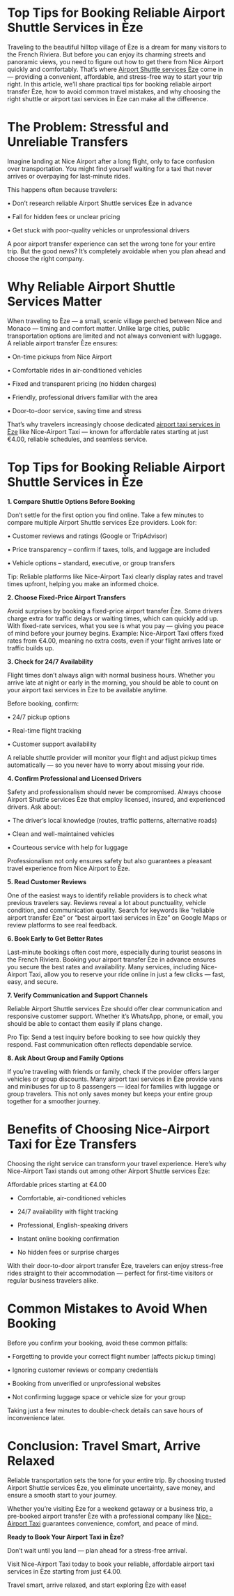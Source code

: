 # Top Tips for Booking Reliable Airport Shuttle Services in Èze
Traveling to the beautiful hilltop village of Èze is a dream for many visitors to the French Riviera. But before you can enjoy its charming streets and panoramic views, you need to figure out how to get there from Nice Airport quickly and comfortably. That’s where [Airport Shuttle services Èze](https://www.nice-airport.taxi/destinations-1/nice-airport-to-%C3%A8ze-from-%E2%82%AC4.00) come in — providing a convenient, affordable, and stress-free way to start your trip right.
In this article, we’ll share practical tips for booking reliable airport transfer Èze, how to avoid common travel mistakes, and why choosing the right shuttle or airport taxi services in Èze can make all the difference.

# The Problem: Stressful and Unreliable Transfers
Imagine landing at Nice Airport after a long flight, only to face confusion over transportation. You might find yourself waiting for a taxi that never arrives or overpaying for last-minute rides.

This happens often because travelers:

•	Don’t research reliable Airport Shuttle services Èze in advance

•	Fall for hidden fees or unclear pricing

•	Get stuck with poor-quality vehicles or unprofessional drivers

A poor airport transfer experience can set the wrong tone for your entire trip. But the good news? It’s completely avoidable when you plan ahead and choose the right company.

# Why Reliable Airport Shuttle Services Matter

When traveling to Èze — a small, scenic village perched between Nice and Monaco — timing and comfort matter. Unlike large cities, public transportation options are limited and not always convenient with luggage.
A reliable airport transfer Èze ensures:

•	On-time pickups from Nice Airport

•	Comfortable rides in air-conditioned vehicles

•	Fixed and transparent pricing (no hidden charges)

•	Friendly, professional drivers familiar with the area

•	Door-to-door service, saving time and stress

That’s why travelers increasingly choose dedicated [airport taxi services in Èze](https://www.nice-airport.taxi/destinations-1/nice-airport-to-%C3%A8ze-from-%E2%82%AC4.00) like Nice-Airport Taxi — known for affordable rates starting at just €4.00, reliable schedules, and seamless service.

# Top Tips for Booking Reliable Airport Shuttle Services in Èze

**1. Compare Shuttle Options Before Booking**

Don’t settle for the first option you find online. Take a few minutes to compare multiple Airport Shuttle services Èze providers. Look for:

•	Customer reviews and ratings (Google or TripAdvisor)

•	Price transparency – confirm if taxes, tolls, and luggage are included

•	Vehicle options – standard, executive, or group transfers

Tip: Reliable platforms like Nice-Airport Taxi clearly display rates and travel times upfront, helping you make an informed choice.

**2. Choose Fixed-Price Airport Transfers**

Avoid surprises by booking a fixed-price airport transfer Èze. Some drivers charge extra for traffic delays or waiting times, which can quickly add up.
With fixed-rate services, what you see is what you pay — giving you peace of mind before your journey begins.
Example: Nice-Airport Taxi offers fixed rates from €4.00, meaning no extra costs, even if your flight arrives late or traffic builds up.

**3. Check for 24/7 Availability**

Flight times don’t always align with normal business hours. Whether you arrive late at night or early in the morning, you should be able to count on your airport taxi services in Èze to be available anytime.

Before booking, confirm:

•	24/7 pickup options

•	Real-time flight tracking

•	Customer support availability

A reliable shuttle provider will monitor your flight and adjust pickup times automatically — so you never have to worry about missing your ride.

**4. Confirm Professional and Licensed Drivers**

Safety and professionalism should never be compromised. Always choose Airport Shuttle services Èze that employ licensed, insured, and experienced drivers.
Ask about:

•	The driver’s local knowledge (routes, traffic patterns, alternative roads)

•	Clean and well-maintained vehicles

•	Courteous service with help for luggage

Professionalism not only ensures safety but also guarantees a pleasant travel experience from Nice Airport to Èze.

**5. Read Customer Reviews**

One of the easiest ways to identify reliable providers is to check what previous travelers say. Reviews reveal a lot about punctuality, vehicle condition, and communication quality.
Search for keywords like “reliable airport transfer Èze” or “best airport taxi services in Èze” on Google Maps or review platforms to see real feedback.

**6. Book Early to Get Better Rates**

Last-minute bookings often cost more, especially during tourist seasons in the French Riviera. Booking your airport transfer Èze in advance ensures you secure the best rates and availability.
Many services, including Nice-Airport Taxi, allow you to reserve your ride online in just a few clicks — fast, easy, and secure.

**7. Verify Communication and Support Channels**

Reliable Airport Shuttle services Èze should offer clear communication and responsive customer support. Whether it’s WhatsApp, phone, or email, you should be able to contact them easily if plans change.

Pro Tip: Send a test inquiry before booking to see how quickly they respond. Fast communication often reflects dependable service.

**8. Ask About Group and Family Options**

If you’re traveling with friends or family, check if the provider offers larger vehicles or group discounts. Many airport taxi services in Èze provide vans and minibuses for up to 8 passengers — ideal for families with luggage or group travelers.
This not only saves money but keeps your entire group together for a smoother journey.

# Benefits of Choosing Nice-Airport Taxi for Èze Transfers
Choosing the right service can transform your travel experience. Here’s why Nice-Airport Taxi stands out among other Airport Shuttle services Èze:

Affordable prices starting at €4.00

- Comfortable, air-conditioned vehicles

- 24/7 availability with flight tracking

- Professional, English-speaking drivers

- Instant online booking confirmation

- No hidden fees or surprise charges
  
With their door-to-door airport transfer Èze, travelers can enjoy stress-free rides straight to their accommodation — perfect for first-time visitors or regular business travelers alike.

# Common Mistakes to Avoid When Booking

Before you confirm your booking, avoid these common pitfalls:

•	Forgetting to provide your correct flight number (affects pickup timing)

•	Ignoring customer reviews or company credentials

•	Booking from unverified or unprofessional websites

•	Not confirming luggage space or vehicle size for your group

Taking just a few minutes to double-check details can save hours of inconvenience later.

# Conclusion: Travel Smart, Arrive Relaxed

Reliable transportation sets the tone for your entire trip. By choosing trusted Airport Shuttle services Èze, you eliminate uncertainty, save money, and ensure a smooth start to your journey.

Whether you’re visiting Èze for a weekend getaway or a business trip, a pre-booked airport transfer Èze with a professional company like [Nice-Airport Taxi](https://www.nice-airport.taxi/) guarantees convenience, comfort, and peace of mind.

**Ready to Book Your Airport Taxi in Èze?**

Don’t wait until you land — plan ahead for a stress-free arrival.

Visit Nice-Airport Taxi today to book your reliable, affordable airport taxi services in Èze starting from just €4.00.

Travel smart, arrive relaxed, and start exploring Èze with ease!
